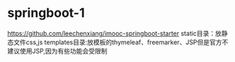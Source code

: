 # springboot-1
https://github.com/leechenxiang/imooc-springboot-starter
static目录：放静态文件css,js
templates目录:放模板的thymeleaf、freemarker、JSP但是官方不建议使用JSP,因为有些功能会受限制